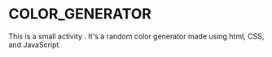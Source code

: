 # COLOR_GENERATOR
This is a small activity .
It's a random color generator made using html, CSS, and JavaScript.
